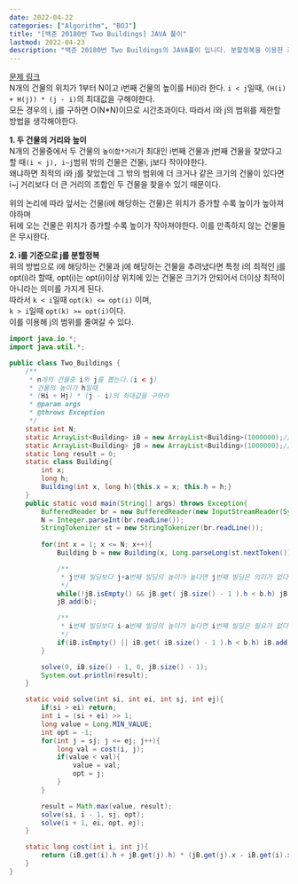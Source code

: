 ```yaml
---
date: 2022-04-22
categories: ["Algorithm", "BOJ"]
title: "[백준 20180번 Two Buildings] JAVA 풀이"
lastmod: 2022-04-23
description: "백준 20180번 Two Buildings의 JAVA풀이 입니다. 분할정복을 이용한 최적화를 사용합니다."
---
```

[문제 링크](https://www.acmicpc.net/problem/20180)  
N개의 건물의 위치가 1부터 N이고 i번째 건물의 높이를 H(i)라 한다.
`i < j`일때, `(H(i) + H(j)) * (j - i)`의 최대값을 구해야한다.  
모든 경우의 i, j를 구하면 O(N*N)이므로 시간초과이다. 따라서 i와 j의 범위를 제한할 방법을 생각해야한다.  
  
__1. 두 건물의 거리와 높이__  
N개의 건물중에서 두 건물의 `높이합*거리`가 최대인 i번째 건물과 j번째 건물을 찾았다고 할 때`(i < j), i~j`범위 밖의 건물은 건물i, j보다 작아야한다.  
왜냐하면 최적의 i와 j를 찾았는데 그 밖의 범위에 더 크거나 같은 크기의 건물이 있다면 i~j 거리보다 더 큰 거리의 조합인 두 건물을 찾을수 있기 때문이다.  
  
위의 논리에 따라 앞서는 건물(i에 해당하는 건물)은 위치가 증가할 수록 높이가 높아져야하며  
뒤에 오는 건물은 위치가 증가할 수록 높이가 작아져야한다. 
이를 만족하지 않는 건물들은 무시한다.  

__2. i를 기준으로 j를 분할정복__  
위의 방법으로 i에 해당하는 건물과 j에 해당하는 건물을 추려냈다면
특정 i의 최적인 j를 opt(i)라 할때, opt(i)는 opt(i)이상 위치에 있는 건물은 크기가 안되어서 더이상 최적이 아니라는 의미를 가지게 된다.  
따라서 `k < i`일때 `opt(k) <= opt(i)` 이며,  
`k > i`일때 `opt(k) >= opt(i)`이다.  
이를 이용해 j의 범위를 줄여갈 수 있다.  
  
```java
import java.io.*;
import java.util.*;

public class Two_Buildings {
    /**
     * n개의 건물중 i와 j를 뽑는다.(i < j)
     * 건물의 높이가 h일때
     * (Hi + Hj) * (j - i)의 최대값을 구하라
     * @param args
     * @throws Exception
     */
    static int N;
    static ArrayList<Building> iB = new ArrayList<Building>(1000000);//x가 작아질 수록 h가 같거나 작게
    static ArrayList<Building> jB = new ArrayList<Building>(1000000);//x가 커질 수록 h가 같거 작게
    static long result = 0;
    static class Building{
        int x;
        long h;
        Building(int x, long h){this.x = x; this.h = h;}
    }
    public static void main(String[] args) throws Exception{
        BufferedReader br = new BufferedReader(new InputStreamReader(System.in));
        N = Integer.parseInt(br.readLine());
        StringTokenizer st = new StringTokenizer(br.readLine());
        
        for(int x = 1; x <= N; x++){
            Building b = new Building(x, Long.parseLong(st.nextToken()));

            /**
             * j번째 빌딩보다 j+a번째 빌딩의 높이가 높다면 j번째 빌딩은 의미가 없다.
             */
            while(!jB.isEmpty() && jB.get( jB.size() - 1 ).h < b.h) jB.remove(jB.size() - 1);
            jB.add(b);

            /**
             * i번째 빌딩보다 i-a번째 빌딩의 높이가 높다면 i번째 빌딩은 필요가 없다.
             */
            if(iB.isEmpty() || iB.get( iB.size() - 1 ).h < b.h) iB.add(b);
        }

        solve(0, iB.size() - 1, 0, jB.size() - 1);
        System.out.println(result);
    }

    static void solve(int si, int ei, int sj, int ej){
        if(si > ei) return;
        int i = (si + ei) >> 1;
        long value = Long.MIN_VALUE;
        int opt = -1;
        for(int j = sj; j <= ej; j++){
            long val = cost(i, j);
            if(value < val){
                value = val;
                opt = j;
            }
        }

        result = Math.max(value, result);
        solve(si, i - 1, sj, opt);
        solve(i + 1, ei, opt, ej);
    }

    static long cost(int i, int j){
        return (iB.get(i).h + jB.get(j).h) * (jB.get(j).x - iB.get(i).x);
    }
}

```